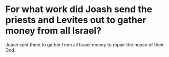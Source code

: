 # For what work did Joash send the priests and Levites out to gather money from all Israel?

Joash sent them to gather from all Israel money to repair the house of their God. 